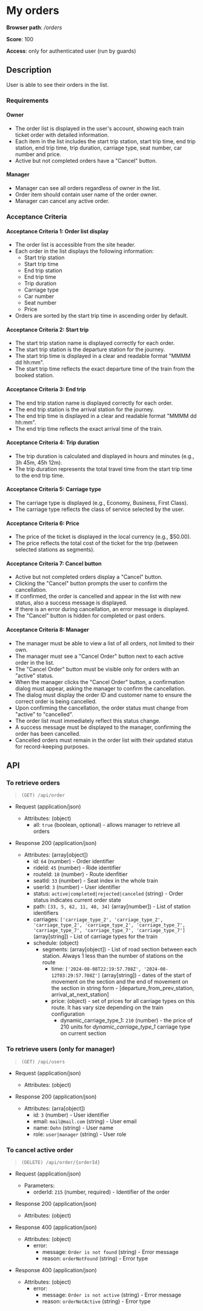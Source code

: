 # My orders

**Browser path**: _/orders_

**Score**: 100

**Access**: only for authenticated user (run by guards)

## Description

User is able to see their orders in the list.

### Requirements

#### Owner

- The order list is displayed in the user's account, showing each train ticket order with detailed information.
- Each item in the list includes the start trip station, start trip time, end trip station, end trip time, trip duration, carriage type, seat number, car number and price.
- Active but not completed orders have a "Cancel" button.

#### Manager

- Manager can see all orders regardless of owner in the list.
- Order item should contain user name of the order owner.
- Manager can cancel any active order.

### Acceptance Criteria

#### Acceptance Criteria 1: Order list display

- The order list is accessible from the site header.
- Each order in the list displays the following information:
  - Start trip station
  - Start trip time
  - End trip station
  - End trip time
  - Trip duration
  - Carriage type
  - Car number
  - Seat number
  - Price
- Orders are sorted by the start trip time in ascending order by default.

#### Acceptance Criteria 2: Start trip

- The start trip station name is displayed correctly for each order.
- The start trip station is the departure station for the journey.
- The start trip time is displayed in a clear and readable format "MMMM dd hh:mm".
- The start trip time reflects the exact departure time of the train from the booked station.

#### Acceptance Criteria 3: End trip

- The end trip station name is displayed correctly for each order.
- The end trip station is the arrival station for the journey.
- The end trip time is displayed in a clear and readable format "MMMM dd hh:mm".
- The end trip time reflects the exact arrival time of the train.

#### Acceptance Criteria 4: Trip duration

- The trip duration is calculated and displayed in hours and minutes (e.g., 3h 45m, 45h 12m).
- The trip duration represents the total travel time from the start trip time to the end trip time.

#### Acceptance Criteria 5: Carriage type

- The carriage type is displayed (e.g., Economy, Business, First Class).
- The carriage type reflects the class of service selected by the user.

#### Acceptance Criteria 6: Price

- The price of the ticket is displayed in the local currency (e.g., $50.00).
- The price reflects the total cost of the ticket for the trip (between selected stations as segments).

#### Acceptance Criteria 7: Cancel button

- Active but not completed orders display a "Cancel" button.
- Clicking the "Cancel" button prompts the user to confirm the cancellation.
- If confirmed, the order is cancelled and appear in the list with new status, also a success message is displayed.
- If there is an error during cancellation, an error message is displayed.
- The "Cancel" button is hidden for completed or past orders.

#### Acceptance Criteria 8: Manager

- The manager must be able to view a list of all orders, not limited to their own.
- The manager must see a "Cancel Order" button next to each active order in the list.
- The "Cancel Order" button must be visible only for orders with an "active" status.
- When the manager clicks the "Cancel Order" button, a confirmation dialog must appear, asking the manager to confirm the cancellation.
- The dialog must display the order ID and customer name to ensure the correct order is being cancelled.
- Upon confirming the cancellation, the order status must change from "active" to "cancelled".
- The order list must immediately reflect this status change.
- A success message must be displayed to the manager, confirming the order has been cancelled.
- Cancelled orders must remain in the order list with their updated status for record-keeping purposes.

## API

### To retrieve orders

> `(GET) /api/order`

- Request (application/json)
  - Attributes: (object)
    - all: `true` (boolean, optional) - allows manager to retrieve all orders

- Response 200 (application/json)
  - Attributes: (array[object])
    - id: `64` (number) - Order identifier
    - rideId: `45` (number) - Ride identifier
    - routeId: `18` (number) - Route idenfitier
    - seatId: `33` (number) - Seat index in the whole train
    - userId: `3` (number) - User identifier
    - status: `active|completed|rejected|canceled` (string) - Order status indicates current order state
    - path: `[33, 5, 62, 11, 48, 34]` (array[number]) - List of station identifiers
    - carriages: `['carriage_type_2', 'carriage_type_2', 'carriage_type_2', 'carriage_type_2', 'carriage_type_7', 'carriage_type_7', 'carriage_type_7', 'carriage_type_7']` (array[string]) - List of carriage types for the train
    - schedule: (object)
      - segments: (array[object]) - List of road section between each station. Always 1 less than the number of stations on the route
        - time: `['2024-08-08T22:19:57.708Z', '2024-08-12T03:29:57.708Z']` (array[string]) - dates of the start of movement on the section and the end of movement on the section in string form - [departure_from_prev_station, arrival_at_next_station]
        - price: (object) - set of prices for all carriage types on this route. It has vary size depending on the train configuration
          - dynamic_carriage_type_1: `210` (number) - the price of 210 units for _dynamic_carriage_type_1_ carriage type on current section

### To retrieve users (only for manager)

> `(GET) /api/users`

- Request (application/json)
  - Attributes: (object)

- Response 200 (application/json)
  - Attributes: (arra[object])
    - id: `3` (number) - User identifier
    - email: `mail@mail.com` (string) - User email
    - name: `Dohn` (string) - User name
    - role: `user|manager` (string) - User role

### To cancel active order

> `(DELETE) /api/order/{orderId}`

- Request (application/json)
  - Parameters:
    - orderId: `215` (number, required) - Identifier of the order

- Response 200 (application/json)
  - Attributes: (object)

- Response 400 (application/json)
  - Attributes: (object)
    - error:
      - message: `Order is not found` (string) - Error message
      - reason: `orderNotFound` (string) - Error type

- Response 400 (application/json)
  - Attributes: (object)
    - error:
      - message: `Order is not active` (string) - Error message
      - reason: `orderNotActive` (string) - Error type
